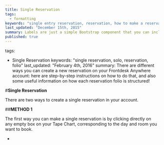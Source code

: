 ```yaml
---
title: Single Reservation
tags: 
  - formatting
keywords: "single entry reservation, reservation, how to make a reservation"
last_updated: "December 15th, 2015"
summary: Labels are just a simple Bootstrap component that you can include in your pages as needed. They represent one of many Bootstrap options you can include in your theme.
published: true
---
```


tags: 
  - Single Reservation
keywords: "single reservation, solo, reservation, folio"
last_updated: "February 4th, 2016"
summary: There are different ways you can create a new reservation on your Frontdesk Anywhere account: here are step-by-step instructions on how to do that, and also some useful information on how each reservation folio is structured!  


#**Single Reservation**  

There are two ways to create a single reservation in your account.  

##**METHOD 1**  

The first way you can make a single reservation is by clicking directly on any empty box on your Tape Chart, corresponding to the day and room you want to book.  

 -
